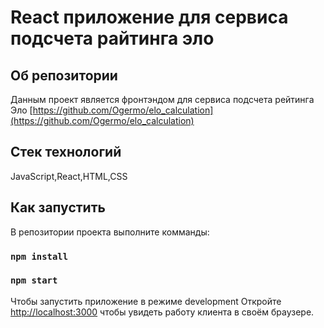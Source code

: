 # React приложение для сервиса подсчета райтинга эло

## Об репозитории
Данным проект является фронтэндом для сервиса подсчета рейтинга Эло [https://github.com/Ogermo/elo_calculation](https://github.com/Ogermo/elo_calculation)

## Стек технологий
JavaScript,React,HTML,CSS

## Как запустить

В репозитории проекта выполните комманды:

### `npm install`

### `npm start`

Чтобы запустить приложение в режиме development
Откройте [http://localhost:3000](http://localhost:3000) чтобы увидеть работу клиента в своём браузере.
